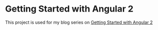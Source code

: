 # Getting Started with Angular 2

This project is used for my blog series on [Getting Started with Angular 2](http://digitaldrummerj.me/ng2-your-first-project/)

